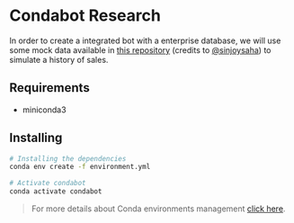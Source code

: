 # Condabot Research

In order to create a integrated bot with a enterprise database, we will use some mock data available in [this repository](https://github.com/sinjoysaha/sales-analysis) (credits to [@sinjoysaha](https://github.com/sinjoysaha)) to simulate a history of sales.

## Requirements

- miniconda3

## Installing

```bash
# Installing the dependencies
conda env create -f environment.yml

# Activate condabot
conda activate condabot
```

> For more details about Conda environments management [click here](https://docs.conda.io/projects/conda/en/latest/user-guide/tasks/manage-environments.html).

